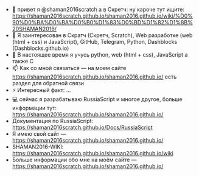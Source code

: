 - 👋 привет я @shaman2016scratch а в Скретч: ну кароче тут ищите: https://shaman2016scratch.github.io/shaman2016.github.io/wiki/%D0%90%D0%BA%D0%BA%D0%B0%D1%83%D0%BD%D1%82%D1%8B%20SHAMAN2016/
- 👀 Я заинтересован в Скратч (Скретч, Scratch), Web разработке (web (html + css) и JavaScript), GitHub, Telegram, Python, Dashblocks (Dashblocks.github.io)
- 🌱  В настоящее время я учусь python, web (html + css), JavaScript а также C
- 📫 Как со мной связаться — на моем сайте https://shaman2016scratch.github.io/shaman2016.github.io/ есть раздел для обратной связи
- ⚡ Интересный факт: ...
- 💻 сейчас я разрабатываю RussiaScript и многое другое, больше информации тут:
https://shaman2016scratch.github.io/shaman2016.github.io/
- Документация по RussiaScript:
https://shaman2016scratch.github.io/Docs/RussiaScript
- Я имею свой сайт — https://shaman2016scratch.github.io/shaman2016.github.io/
- SHAMAN2016-WIKI: https://shaman2016scratch.github.io/shaman2016.github.io/wiki
- Больше информации обо мне на моём сайте — https://shaman2016scratch.github.io/shaman2016.github.io/

<!---
shaman2016scratch/shaman2016scratch is a ✨ special ✨ repository because its `README.md` (this file) appears on your GitHub profile.
You can click the Preview link to take a look at your changes.
--->
